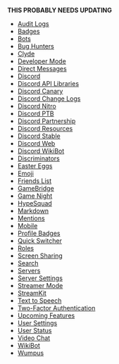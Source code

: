 **THIS PROBABLY NEEDS UPDATING**

* [Audit Logs](/audit-logs) <!--audit log;auditlog;auditlogs;moderation logs;mod logs-->
* [Badges](/badges) <!--badges;badge-->
* [Bots](/bots) <!--bot;discord bot;discord bots-->
* [Bug Hunters](/bug-hunters) <!--bughunters;bugs;bug;dabbit-->
* [Clyde](/clyde) <!--clyde;bot-->
* [Developer Mode](/developer-mode) <!--dev mode;dev-mode;developer-->
* [Direct Messages](/direct-messages) <!--direct message;dm;dms-->
* [Discord](/discord)
* [Discord API Libraries](/libraries) <!--api;libraries;dapi-->
* [Discord Canary](/canary) <!--alpha;dcanary;canary-->
* [Discord Change Logs](/changelog) <!--changelog; change log-->
* [Discord Nitro](/nitro) <!--zoom;turbo;nitro;fast;premium;gold;payment-->
* [Discord PTB](/ptb) <!--ptb;dptb;public test build;beta-->
* [Discord Partnership](/partners) <!--partner;partnership;partnered;vip-->
* [Discord Resources](/resources) <!--resources;dresources-->
* [Discord Stable](/stable) <!--stable;dstable;download-->
* [Discord Web](/web) <!--web;browser;web version-->
* [Discord WikiBot](/wikibot)<!--wikibot-->
* [Discriminators](/discriminator) <!--discrim;discriminator;discordtag-->
* [Easter Eggs](/easter-eggs) <!--easter;eastereggs;konami;easteregg;easter egg-->
* [Emoji](/emoji) <!--emote;emotes;emojis;emoticons;emoticon;smileys-->
* [Friends List](/friends) <!--friends;friend-->
* [GameBridge](/gamebridge) <!--game bridge;game sdk-->
* [Game Night](/gamenight) <!--twitch;stream;vlog;game night-->
* [HypeSquad](/hypesquad) <!--hypesquad;hype squad-->
* [Markdown](/markdown) <!--mark down-->
* [Mentions](/mentions) <!--mention-->
* [Mobile](/mobile) <!--testflight;android;ios-->
* [Profile Badges](/badges) <!--badges;badge-->
* [Quick Switcher](/quick-switcher) <!--quickswitcher;fastswitcher;qs;tayne;TAYNE;T.A.Y.N.E.-->
* [Roles](/roles) <!--role-->
* [Screen Sharing](/screen-sharing) <!--screensharing;screenshare;screen share-->
* [Search](/search) <!--search;search bar-->
* [Servers](/servers) <!--guilds;server;guild-->
* [Server Settings](/server-settings) <!--ssettings;serversettings-->
* [Streamer Mode](/streamer-mode) <!--stream mode;streaming mode;live streaming-->
* [StreamKit](/streamkit) <!--stream kit-->
* [Text to Speech](/tts) <!--tts;text-to-speech-->
* [Two-Factor Authentication](/two-factor-authentication) <!--2fa;2-fa;2 fa;2 step;two step;2 step authentication;twofactor authentication;tfa-->
* [Upcoming Features](/upcoming-features) <!--features;upcomingfeatures;new features-->
* [User Settings](/user-settings) <!--usettings;usersettings;user-->
* [User Status](/user-status) <!--userstatus;status-->
* [Video Chat](/video-chat) <!--video;videochat;videochatting;videocall;videocalling;video calling;video call-->
* [WikiBot](/wikibot) <!--wiki bot-->
* [Wumpus](/wumpus) <!--wumpuses;mascot;wumpi-->

